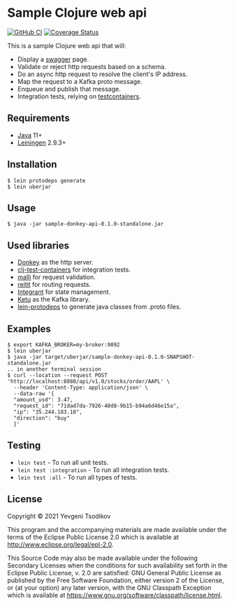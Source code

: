 # Sample Clojure web api

[![GitHub CI](https://github.com/evg-tso/sample-donkey-api/actions/workflows/push_ci.yml/badge.svg)](https://github.com/evg-tso/sample-donkey-api/actions/workflows/push_ci.yml)
[![Coverage Status](https://coveralls.io/repos/github/evg-tso/sample-donkey-api/badge.svg?branch=master)](https://coveralls.io/github/evg-tso/sample-donkey-api?branch=master)

This is a sample Clojure web api that will:
- Display a [swagger](https://swagger.io/) page.
- Validate or reject http requests based on a schema.
- Do an async http request to resolve the client's IP address.
- Map the request to a Kafka proto message.
- Enqueue and publish that message.
- Integration tests, relying on [testcontainers](https://www.testcontainers.org).


## Requirements
- [Java](https://www.oracle.com/java/technologies/javase/jdk11-archive-downloads.html)
  11+
- [Leiningen](https://leiningen.org/) 2.9.3+

## Installation

    $ lein protodeps generate
    $ lein uberjar

## Usage

    $ java -jar sample-donkey-api-0.1.0-standalone.jar

## Used libraries
- [Donkey](https://github.com/appsflyer/donkey) as the http server.
- [clj-test-containers](https://github.com/javahippie/clj-test-containers) for integration tests.
- [malli](https://github.com/metosin/malli) for request validation.
- [reitit](https://github.com/metosin/reitit) for routing requests.
- [Integrant](https://github.com/weavejester/integrant) for state management.
- [Ketu](https://github.com/appsflyer/ketu) as the Kafka library.
- [lein-protodeps](https://github.com/AppsFlyer/lein-protodeps) to generate java classes from .proto files.

## Examples

    $ export KAFKA_BROKER=my-broker:9092
    $ lein uberjar
    $ java -jar target/uberjar/sample-donkey-api-0.1.0-SNAPSHOT-standalone.jar
    .. in another terminal session
    $ curl --location --request POST 'http://localhost:8080/api/v1.0/stocks/order/AAPL' \
      --header 'Content-Type: application/json' \
      --data-raw '{
      "amount_usd": 3.47,
      "request_id": "71dad7da-7926-40d8-9b15-b94a6d46e15a",
      "ip": "35.244.183.10",
      "direction": "buy"
      }'


## Testing

- `lein test` - To run all unit tests.
- `lein test :integration` - To run all integration tests.
- `lein test :all` - To run all types of tests.

## License

Copyright © 2021 Yevgeni Tsodikov

This program and the accompanying materials are made available under the
terms of the Eclipse Public License 2.0 which is available at
http://www.eclipse.org/legal/epl-2.0.

This Source Code may also be made available under the following Secondary
Licenses when the conditions for such availability set forth in the Eclipse
Public License, v. 2.0 are satisfied: GNU General Public License as published by
the Free Software Foundation, either version 2 of the License, or (at your
option) any later version, with the GNU Classpath Exception which is available
at https://www.gnu.org/software/classpath/license.html.

